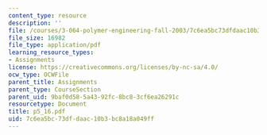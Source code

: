 ```yaml
---
content_type: resource
description: ''
file: /courses/3-064-polymer-engineering-fall-2003/7c6ea5bc73dfdaac10b3bc8a18a049ff_p5_16.pdf
file_size: 16982
file_type: application/pdf
learning_resource_types:
- Assignments
license: https://creativecommons.org/licenses/by-nc-sa/4.0/
ocw_type: OCWFile
parent_title: Assignments
parent_type: CourseSection
parent_uid: 9baf0d58-5a43-92fc-8bc8-3cf6ea26291c
resourcetype: Document
title: p5_16.pdf
uid: 7c6ea5bc-73df-daac-10b3-bc8a18a049ff
---
```

